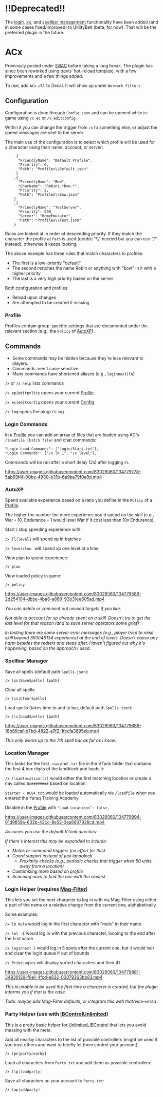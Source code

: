 # !!Deprecated!!

The [login](https://ubstaging.surge.sh/master/docs/tools/loginmanagercommand/), [xp](https://utilitybelt.gitlab.io/docs/tools/autoxp/), and [spellbar management](https://ubstaging.surge.sh/master/docs/tools/spellmanager/) functionality have been added (and in some cases fixed/improved) to UtilityBelt (beta, for now).  That will be the preferred plugin in the future.

# ACx

Previously posted under [SillAC](https://github.com/sillAC/SillAC-Tools) before taking a long break.  The plugin has since been reworked using [trevis' hot-reload template](https://gitlab.com/trevis/HotDecalPluginTemplate), with a few improvements and a few things added.

To use, add `ACx.dll` to Decal.  It will show up under `Network Filters`





## Configuration

Configuration is done through `Config.json` and can be opened while in-game using `/x ec` or `/x editconfig`.

Within it you can change the trigger from `/x` to something else, or adjust the speed messages are sent to the server.



The main use of the configuration is to select which profile will be used for a character using their name, account, or server:

```
     {
      "FriendlyName": "Default Profile",
      "Priority": 0,
      "Path": "Profiles\\Default.json"
     }
    ,{
      "FriendlyName": "Bow",
      "CharName": "Robin|.*bow.*",
      "Priority": 2,
      "Path": "Profiles\\Bow.json"
    }
    ,{
      "FriendlyName": "TestServer",
      "Priority": 999,
      "Server": "HomeEmulator",
      "Path": "Profiles\\Test.json"
    }
```



Rules are looked at in order of descending priority.  If they match the character the profile at `Path` is used (double "\\\\" needed but you can use "/" instead), otherwise it keeps looking.

The above example  has three rules that match characters to profiles:  

* The first is a low-priority "default"
* The second matches the name Robin or anything with "bow" in it with a higher priority
* The last is a very high priority based on the server



Both configuration and profiles:

* Reload upon changes
* Are attempted to be created if missing





### Profile

Profiles contain group-specific settings that are documented under the relevant section (e.g., the `Policy` of [AutoXP](#AutoXP)).







## Commands

* Some commands may be hidden because they're less relevant to players.
* Commands aren't case-sensitive
* Many commands have shortened aliases (e.g., `loginnext|ln`)



`/x` or `/x help` lists commands

`/x ep|editpolicy` opens your current [Profile](#Profile)

`/x ec|editconfig` opens your current [Config](#Configuration)

`/x log` opens the plugin's log





### Login Commands

In a [Profile](#Profile) you can add an array of files that are loaded using AC's `/loadfile [batch file]` and chat commands:

```
"Login Load Commands": ["Login/Start.txt"],
"Login Commands": ["/x ln 1", "/x level"],
```

Commands will be ran after a short delay (2s) after logging in.  



https://user-images.githubusercontent.com/83029060/134779778-5ab99f4f-00be-4930-b31b-6a9ba79f0a8d.mp4



### AutoXP

Spend available experience based on a ratio you define in the `Policy` of a [Profile](#Profile).  

The higher the number the more experience you'd spend on the skill (e.g., War - 10, Endurance - 1 would level War if it cost less than 10x Endurance).



Start / stop spending experience with:

`/x [l|level]` will spend xp in batches

`/x levelslow ` will spend xp one level at a time



View plan to spend experience:

`/x plan`

View loaded policy in game:

`/x policy`


https://user-images.githubusercontent.com/83029060/134779589-2d254104-dbbe-4ba6-a889-93b31ee605ad.mp4



*You can delete or comment out unused targets if you like.*

*Not able to account for xp already spent on a skill. Doesn't try to get the last level for that reason (and to save server operators some grief)*

*In testing there are some server error messages (e.g., player tried to raise skill beyond 350046134 experience) at the end of levels.  Doesn't cause any harm besides the redtext and stops after.  Haven't figured out why it's happening, based on the approach I used.*



### Spellbar Manager

Save all spells (default path `Spells.json`):

`/x [ss|SaveSpells] [path]`

Clear all spells:

`/x [cs|ClearSpells]`

Load spells (takes time to add to bar, default path `Spells.json`):

`/x [ls|LoadSpells] [path]`



https://user-images.githubusercontent.com/83029060/134779689-16b89caf-b7bd-4822-a7f2-1fccfa3895eb.mp4



*This only works up to the 7th spell bar as far as I know.*



### Location Manager

This looks for the first `.nav` and `.txt` file in the VTank folder that contains the first 4 hex digits of the landblock and loads it:

`/x [loadlocation|ll]` would either the first matching location or create a nav called `0x########` based on location.

`Starter - 8C04.txt` would be loaded automatically via `/loadfile` when you entered the Yaraq Training Academy.



Disable in the [Profile](#Profile) with `"Load Locations": false,`




https://user-images.githubusercontent.com/83029060/134779994-91d9859a-632b-42cc-8e53-3ea8607928cd.mp4




*Assumes you use the default VTank directory*

*If there's interest this may be expanded to include:*

* *Metas or command triggers (no effort for this)*  
* *Coord support instead of just landblock*
  * *Proximity checks (e.g., periodic checks that trigger when 50 units away from a location)* 
* *Customizing more based on profile* 
* *Scanning navs to find the one with the closest* 





### Login Helper (requires [Mag-Filter](https://github.com/Mag-nus/Mag-Plugins/wiki/Mag%E2%80%90Filter))

This lets you set the next character to log in with via Mag-Filter using either a part of the name or a relative change from the current one, alphabetically.



Some examples:

`/x ln mule` would log in the first character with "mule" in their name

`/x lnl -1` would log in with the previous character, looping to the end after the first name

`/x loginnext 5` would log in 5 spots after the current one, but it would halt and clear the login queue if out of bounds

`/x PrintLogins` will display sorted characters and their ID



https://user-images.githubusercontent.com/83029060/134779881-34930129-f8e1-4fcd-a832-03079363bb83.mp4





*This is unable to be used the first time a character is created, but the plugin informs you if that is the case.*

*Todo:  maybe add Mag-Filter defaults, or integrate this with that/vice-versa*





### Party Helper (use with [IBControlUnlimited](http://immortalbob.com/phpBB3/viewtopic.php?f=6&t=656))

This is a pretty basic helper for [Unlimited_IBControl](http://immortalbob.com/phpBB3/viewtopic.php?f=6&t=656) that lets you avoid messing with the meta.



Add all nearby characters to the list of possible controllers (might be used if you trust others and want to briefly let them control your account):

`/x [pn|partynearby]`

Load all characters from `Party.txt` and add them as possible controllers:

`/x [lp|loadparty]`

Save all characters on your account to `Party.txt`:

`/x [ap|addparty]`




